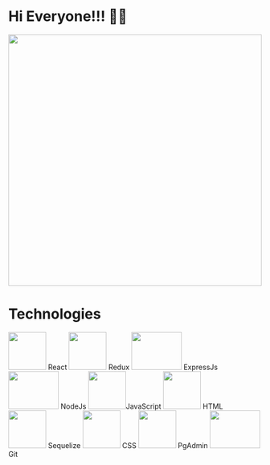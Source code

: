 <h1> Hi Everyone!!! 👋😀 </h1>
<img src="https://user-images.githubusercontent.com/39142850/67110554-fdea5400-f20d-11e9-834a-d459a612b7b1.gif" width="100%" height="500px"/>

<div>
 <h1>Technologies</h1>
 <img src="https://upload.wikimedia.org/wikipedia/commons/thumb/4/47/React.svg/1200px-React.svg.png" width="75px" height="75px" alt=""/> <span>React</span>  <img src="https://img.icons8.com/color/452/redux.png" width="75px" height="75px" alt=""/> <span>Redux</span>  <img src="https://ismaeljdz7.com/img/abilities/expressjs.png" width="100px" height="75px" alt=""/> <span>ExpressJs</span>    <img src="https://www.anychart.com/_design/img/upload/plugins/nodejs-logo.png" width="100px" height="75px" alt=""/> <span>NodeJs</span>    <img src="https://upload.wikimedia.org/wikipedia/commons/thumb/9/99/Unofficial_JavaScript_logo_2.svg/1024px-Unofficial_JavaScript_logo_2.svg.png" width="75px" height="75px" alt=""/><span>JavaScript</span>  <img src="https://upload.wikimedia.org/wikipedia/commons/thumb/6/61/HTML5_logo_and_wordmark.svg/2048px-HTML5_logo_and_wordmark.svg.png" width="75px" height="75px" alt=""/> <span>HTML</span>  <img src="https://seeklogo.com/images/S/sequelize-logo-9A5075DB9F-seeklogo.com.png" width="75px" height="75px" alt=""/> <span>Sequelize</span>  <img src="https://upload.wikimedia.org/wikipedia/commons/thumb/d/d5/CSS3_logo_and_wordmark.svg/1452px-CSS3_logo_and_wordmark.svg.png" width="75px" height="75px" alt=""/> <span>CSS</span>  <img src="https://upload.wikimedia.org/wikipedia/commons/thumb/2/29/Postgresql_elephant.svg/540px-Postgresql_elephant.svg.png" width="75px" height="75px" alt=""/>  <span>PgAdmin</span>  <img src="https://upload.wikimedia.org/wikipedia/commons/thumb/3/3f/Git_icon.svg/1024px-Git_icon.svg.png" width="100px" height="75px" alt=""/> <span>Git</span>

 <p></p> 
 
 </div>
<!--
**17agustin/17agustin** is a ✨ _special_ ✨ repository because its `README.md` (this file) appears on your GitHub profile.

Here are some ideas to get you started:

- 🔭 I’m currently working on ...
- 🌱 I’m currently learning ... 
- 👯 I’m looking to collaborate on ...
- 🤔 I’m looking for help with ...
- 💬 Ask me about ...
- 📫 How to reach me: ...
- 😄 Pronouns: ...
- ⚡ Fun fact: ...
-->
